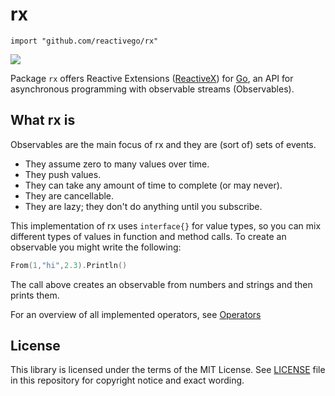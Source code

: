 # rx

    import "github.com/reactivego/rx"

[![](https://godoc.org/github.com/reactivego/rx?status.png)](http://godoc.org/github.com/reactivego/rx)

Package `rx` offers Reactive Extensions ([ReactiveX](http://reactivex.io/)) for [Go](https://golang.org/), an API for asynchronous programming with observable streams (Observables).

## What rx is

Observables are the main focus of rx and they are (sort of) sets of events.
- They assume zero to many values over time.
- They push values.
- They can take any amount of time to complete (or may never).
- They are cancellable.
- They are lazy; they don't do anything until you subscribe.

This implementation of rx uses `interface{}` for value types, so you can
mix different types of values in function and method calls. To create an
observable you might write the following:

```go
From(1,"hi",2.3).Println()
```

The call above creates an observable from numbers and strings and then prints
them.

For an overview of all implemented operators, see [Operators](generic/README.md#operators)

## License
This library is licensed under the terms of the MIT License. See [LICENSE](LICENSE) file in this repository for copyright notice and exact wording.
